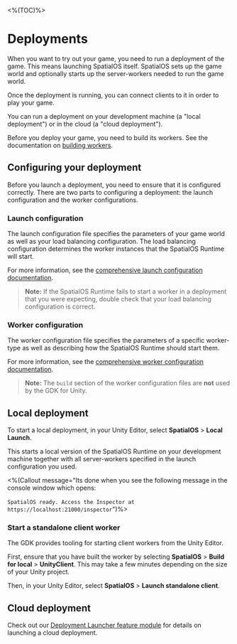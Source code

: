 <%(TOC)%>

# Deployments

When you want to try out your game, you need to run a deployment of the game. This means launching SpatialOS itself. SpatialOS sets up the game world and optionally starts up the server-workers needed to run the game world.

Once the deployment is running, you can connect clients to it in order to play your game.

You can run a deployment on your development machine (a "local deployment") or in the cloud (a "cloud deployment").

Before you deploy your game, you need to build its workers. See the documentation on [building workers]({{urlRoot}}/modules/build-system/editor-menu).

## Configuring your deployment

Before you launch a deployment, you need to ensure that it is configured correctly. There are two parts to configuring a deployment: the launch configuration and the worker configurations.

### Launch configuration

The launch configuration file specifies the parameters of your game world as well as your load balancing configuration. The load balancing configuration determines the worker instances that the SpatialOS Runtime will start.

For more information, see the [comprehensive launch configuration documentation](https://docs.improbable.io/reference/latest/shared/project-layout/launch-config#launch-configuration-file).

> **Note:** If the SpatialOS Runtime fails to start a worker in a deployment that you were expecting, double check that your load balancing configuration is correct.

### Worker configuration

The worker configuration file specifies the parameters of a specific worker-type as well as describing how the SpatialOS Runtime should start them. 

For more information, see the [comprehensive worker configuration documentation](https://docs.improbable.io/reference/latest/shared/project-layout/introduction#configuration-file).

> **Note:** The `build` section of the worker configuration files are **not** used by the GDK for Unity.

## Local deployment

To start a local deployment, in your Unity Editor, select **SpatialOS** > **Local Launch**.

This starts a local version of the SpatialOS Runtime on your development machine together with all server-workers specified in the launch configuration you used.

<%(Callout message="Its done when you see the following message in the console window which opens:<br/><br/>```SpatialOS ready. Access the Inspector at https://localhost:21000/inspector```")%>

### Start a standalone client worker

The GDK provides tooling for starting client workers from the Unity Editor. 

First, ensure that you have built the worker by selecting **SpatialOS** > **Build for local** > **UnityClient**. This may take a few minutes depending on the size of your Unity project.

Then, in your Unity Editor,  select **SpatialOS** > **Launch standalone client**.

## Cloud deployment

Check out our [Deployment Launcher feature module]({{urlRoot}}/modules/deployment-launcher/overview) for details on launching a cloud deployment.
